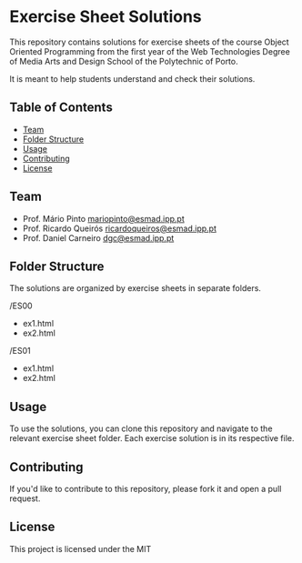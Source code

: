 # Exercise Sheet Solutions

This repository contains solutions for exercise sheets of the course Object Oriented Programming from the first year of the Web Technologies Degree of Media Arts and Design School of the Polytechnic of Porto. 

It is meant to help students understand and check their solutions.

## Table of Contents
- [Team](#team)
- [Folder Structure](#folder-structure)
- [Usage](#usage)
- [Contributing](#contributing)
- [License](#license)

## Team
- Prof. Mário Pinto <mariopinto@esmad.ipp.pt>
- Prof. Ricardo Queirós <ricardoqueiros@esmad.ipp.pt>
- Prof. Daniel Carneiro <dgc@esmad.ipp.pt>

## Folder Structure
The solutions are organized by exercise sheets in separate folders.

/ES00
- ex1.html
- ex2.html

/ES01
- ex1.html
- ex2.html

## Usage
To use the solutions, you can clone this repository and navigate to the relevant exercise sheet folder. Each exercise solution is in its respective file.


## Contributing

If you'd like to contribute to this repository, please fork it and open a pull request.

## License

This project is licensed under the MIT 